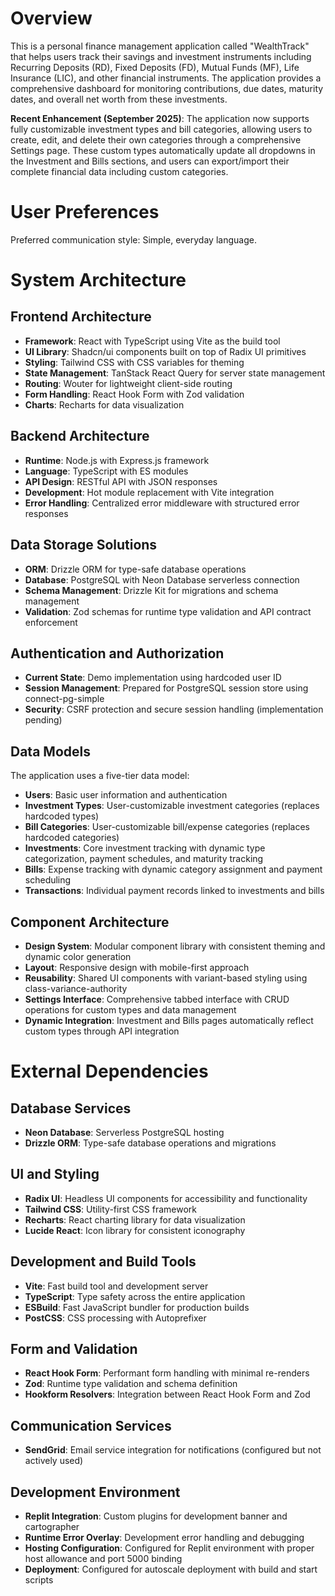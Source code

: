 # Overview

This is a personal finance management application called "WealthTrack" that helps users track their savings and investment instruments including Recurring Deposits (RD), Fixed Deposits (FD), Mutual Funds (MF), Life Insurance (LIC), and other financial instruments. The application provides a comprehensive dashboard for monitoring contributions, due dates, maturity dates, and overall net worth from these investments.

**Recent Enhancement (September 2025)**: The application now supports fully customizable investment types and bill categories, allowing users to create, edit, and delete their own categories through a comprehensive Settings page. These custom types automatically update all dropdowns in the Investment and Bills sections, and users can export/import their complete financial data including custom categories.

# User Preferences

Preferred communication style: Simple, everyday language.

# System Architecture

## Frontend Architecture
- **Framework**: React with TypeScript using Vite as the build tool
- **UI Library**: Shadcn/ui components built on top of Radix UI primitives
- **Styling**: Tailwind CSS with CSS variables for theming
- **State Management**: TanStack React Query for server state management
- **Routing**: Wouter for lightweight client-side routing
- **Form Handling**: React Hook Form with Zod validation
- **Charts**: Recharts for data visualization

## Backend Architecture
- **Runtime**: Node.js with Express.js framework
- **Language**: TypeScript with ES modules
- **API Design**: RESTful API with JSON responses
- **Development**: Hot module replacement with Vite integration
- **Error Handling**: Centralized error middleware with structured error responses

## Data Storage Solutions
- **ORM**: Drizzle ORM for type-safe database operations
- **Database**: PostgreSQL with Neon Database serverless connection
- **Schema Management**: Drizzle Kit for migrations and schema management
- **Validation**: Zod schemas for runtime type validation and API contract enforcement

## Authentication and Authorization
- **Current State**: Demo implementation using hardcoded user ID
- **Session Management**: Prepared for PostgreSQL session store using connect-pg-simple
- **Security**: CSRF protection and secure session handling (implementation pending)

## Data Models
The application uses a five-tier data model:
- **Users**: Basic user information and authentication
- **Investment Types**: User-customizable investment categories (replaces hardcoded types)
- **Bill Categories**: User-customizable bill/expense categories (replaces hardcoded categories)
- **Investments**: Core investment tracking with dynamic type categorization, payment schedules, and maturity tracking
- **Bills**: Expense tracking with dynamic category assignment and payment scheduling
- **Transactions**: Individual payment records linked to investments and bills

## Component Architecture
- **Design System**: Modular component library with consistent theming and dynamic color generation
- **Layout**: Responsive design with mobile-first approach
- **Reusability**: Shared UI components with variant-based styling using class-variance-authority
- **Settings Interface**: Comprehensive tabbed interface with CRUD operations for custom types and data management
- **Dynamic Integration**: Investment and Bills pages automatically reflect custom types through API integration

# External Dependencies

## Database Services
- **Neon Database**: Serverless PostgreSQL hosting
- **Drizzle ORM**: Type-safe database operations and migrations

## UI and Styling
- **Radix UI**: Headless UI components for accessibility and functionality
- **Tailwind CSS**: Utility-first CSS framework
- **Recharts**: React charting library for data visualization
- **Lucide React**: Icon library for consistent iconography

## Development and Build Tools
- **Vite**: Fast build tool and development server
- **TypeScript**: Type safety across the entire application
- **ESBuild**: Fast JavaScript bundler for production builds
- **PostCSS**: CSS processing with Autoprefixer

## Form and Validation
- **React Hook Form**: Performant form handling with minimal re-renders
- **Zod**: Runtime type validation and schema definition
- **Hookform Resolvers**: Integration between React Hook Form and Zod

## Communication Services
- **SendGrid**: Email service integration for notifications (configured but not actively used)

## Development Environment
- **Replit Integration**: Custom plugins for development banner and cartographer
- **Runtime Error Overlay**: Development error handling and debugging
- **Hosting Configuration**: Configured for Replit environment with proper host allowance and port 5000 binding
- **Deployment**: Configured for autoscale deployment with build and start scripts